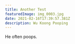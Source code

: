 ```yaml
---
title: Another Test
featuredImage: img_0003.jpg
date: 2021-02-16T17:39:57.381Z
description: Wu Koong Pooping
---
```

He often poops.